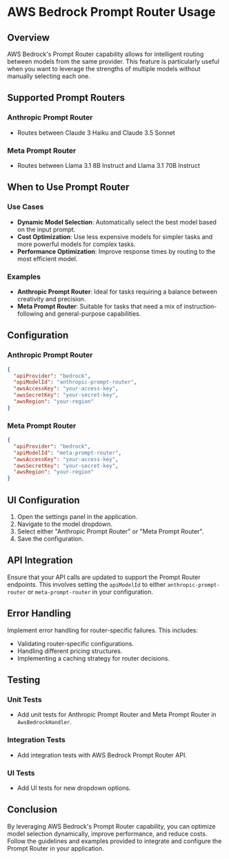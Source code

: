 # AWS Bedrock Prompt Router Usage

## Overview

AWS Bedrock's Prompt Router capability allows for intelligent routing between models from the same provider. This feature is particularly useful when you want to leverage the strengths of multiple models without manually selecting each one.

## Supported Prompt Routers

### Anthropic Prompt Router
- Routes between Claude 3 Haiku and Claude 3.5 Sonnet

### Meta Prompt Router
- Routes between Llama 3.1 8B Instruct and Llama 3.1 70B Instruct

## When to Use Prompt Router

### Use Cases
- **Dynamic Model Selection**: Automatically select the best model based on the input prompt.
- **Cost Optimization**: Use less expensive models for simpler tasks and more powerful models for complex tasks.
- **Performance Optimization**: Improve response times by routing to the most efficient model.

### Examples
- **Anthropic Prompt Router**: Ideal for tasks requiring a balance between creativity and precision.
- **Meta Prompt Router**: Suitable for tasks that need a mix of instruction-following and general-purpose capabilities.

## Configuration

### Anthropic Prompt Router

```json
{
  "apiProvider": "bedrock",
  "apiModelId": "anthropic-prompt-router",
  "awsAccessKey": "your-access-key",
  "awsSecretKey": "your-secret-key",
  "awsRegion": "your-region"
}
```

### Meta Prompt Router

```json
{
  "apiProvider": "bedrock",
  "apiModelId": "meta-prompt-router",
  "awsAccessKey": "your-access-key",
  "awsSecretKey": "your-secret-key",
  "awsRegion": "your-region"
}
```

## UI Configuration

1. Open the settings panel in the application.
2. Navigate to the model dropdown.
3. Select either "Anthropic Prompt Router" or "Meta Prompt Router".
4. Save the configuration.

## API Integration

Ensure that your API calls are updated to support the Prompt Router endpoints. This involves setting the `apiModelId` to either `anthropic-prompt-router` or `meta-prompt-router` in your configuration.

## Error Handling

Implement error handling for router-specific failures. This includes:
- Validating router-specific configurations.
- Handling different pricing structures.
- Implementing a caching strategy for router decisions.

## Testing

### Unit Tests
- Add unit tests for Anthropic Prompt Router and Meta Prompt Router in `AwsBedrockHandler`.

### Integration Tests
- Add integration tests with AWS Bedrock Prompt Router API.

### UI Tests
- Add UI tests for new dropdown options.

## Conclusion

By leveraging AWS Bedrock's Prompt Router capability, you can optimize model selection dynamically, improve performance, and reduce costs. Follow the guidelines and examples provided to integrate and configure the Prompt Router in your application.

